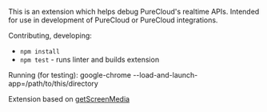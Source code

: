 This is an extension which helps debug PureCloud's realtime APIs. Intended for use in
development of PureCloud or PureCloud integrations.

Contributing, developing:
  - `npm install`
  - `npm test` - runs linter and builds extension

Running (for testing):
    google-chrome --load-and-launch-app=/path/to/this/directory


Extension based on [getScreenMedia](https://github.com/HenrikJoreteg/getScreenMedia)
